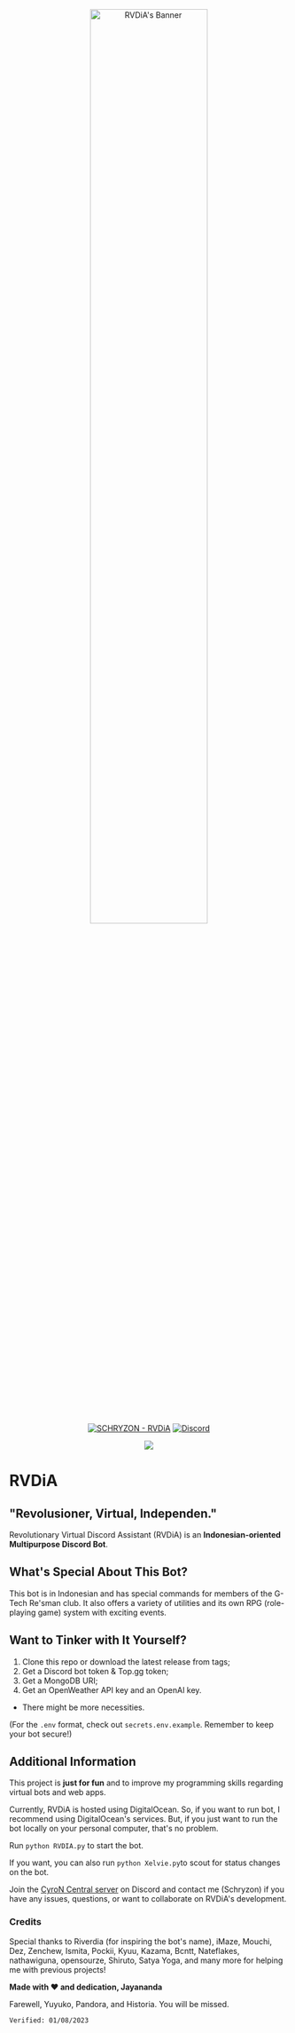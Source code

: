 <div align="center">
  <img src="https://repository-images.githubusercontent.com/610636239/51177a45-e951-42e4-bb6d-128c0bb39d5f" alt="RVDiA's Banner" width="65%" height="65%">
</div>

<p align="center">
  <a href="https://discord.com/api/oauth2/authorize?client_id=957471338577166417&permissions=1514446056561&scope=bot%20applications.commands">
  <img src="https://img.shields.io/badge/SCHRYZON-RVDIA-ff4df0?style=for-the-badge&logo=python&logoColor=yellow" alt="SCHRYZON - RVDiA"></a>
  <a href="https://discord.gg/QqWCnk6zxw"><img alt="Discord" src="https://img.shields.io/discord/877009215271604275?style=for-the-badge"></a>
</p>

<p align ="center">
  <a href="https://top.gg/bot/957471338577166417">
    <img src="https://top.gg/api/widget/957471338577166417.svg">
  </a>
</p>

# RVDiA
## "Revolusioner, Virtual, Independen."
Revolutionary Virtual Discord Assistant (RVDiA) is an **Indonesian-oriented Multipurpose Discord Bot**.

## What's Special About This Bot?
This bot is in Indonesian and has special commands for members of the G-Tech Re'sman club. It also offers a variety of utilities and its own RPG (role-playing game) system with exciting events.

## Want to Tinker with It Yourself?
1. Clone this repo or download the latest release from tags;
2. Get a Discord bot token & Top.gg token;
3. Get a MongoDB URI;
4. Get an OpenWeather API key and an OpenAI key.
* There might be more necessities.

(For the `.env` format, check out `secrets.env.example`. Remember to keep your bot secure!)

## Additional Information
This project is __just for fun__ and to improve my programming skills regarding virtual bots and web apps.

Currently, RVDiA is hosted using DigitalOcean. So, if you want to run bot, I recommend using DigitalOcean's services. But, if you just want to run the bot locally on your personal computer, that's no problem.

Run `python RVDIA.py` to start the bot.

If you want, you can also run `python Xelvie.py`to scout for status changes on the bot.

Join the [CyroN Central server](https://discord.gg/QqWCnk6zxw) on Discord and contact me (Schryzon) if you have any issues, questions, or want to collaborate on RVDiA's development.

### Credits
Special thanks to Riverdia (for inspiring the bot's name), iMaze, Mouchi, Dez, Zenchew, Ismita, Pockii, Kyuu, Kazama, Bcntt, Nateflakes, nathawiguna, opensourze, Shiruto, Satya Yoga, and many more for helping me with previous projects!

**Made with ❤️ and dedication, Jayananda**

Farewell, Yuyuko, Pandora, and Historia. You will be missed.

`Verified: 01/08/2023`